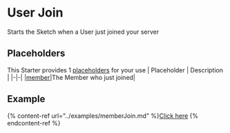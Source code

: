 # User Join
Starts the Sketch when a User just joined your server

## Placeholders
This Starter provides 1 [placeholders](../tutorials/placeholder.md) for your use
| Placeholder      | Description |
|-|-|
|[member](../placeholders/member.md)|The Member who just joined|

## Example
{% content-ref url="../examples/memberJoin.md" %}[Click here](../examples/"memberJoin.md")
{% endcontent-ref %}
